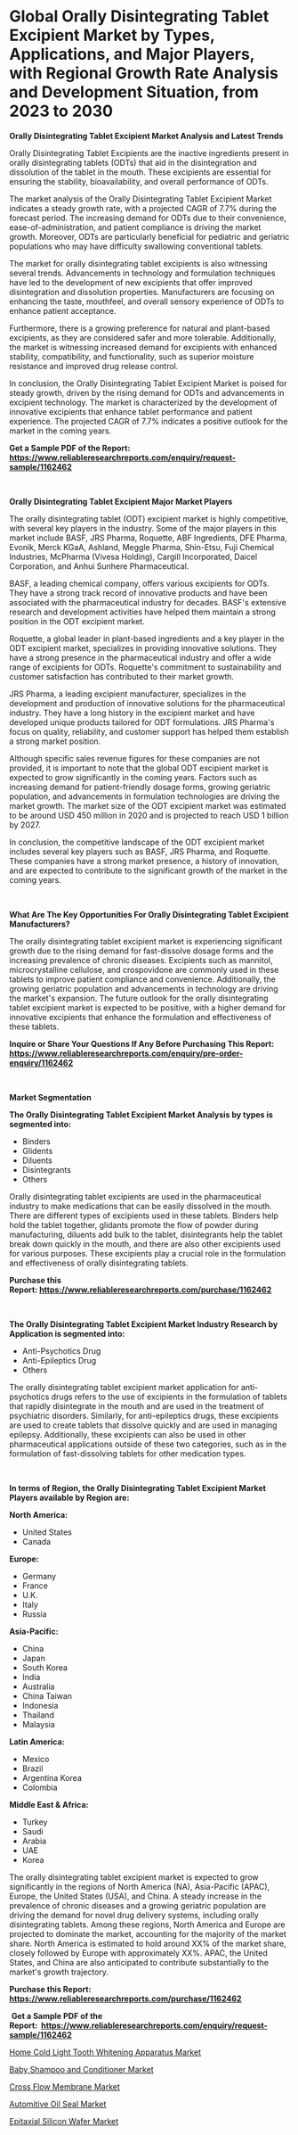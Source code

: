 <p><h1>Global Orally Disintegrating Tablet Excipient Market by Types, Applications, and Major Players, with Regional Growth Rate Analysis and Development Situation, from 2023 to 2030</h1></p><p><strong>Orally Disintegrating Tablet Excipient Market Analysis and Latest Trends</strong></p>
<p><p>Orally Disintegrating Tablet Excipients are the inactive ingredients present in orally disintegrating tablets (ODTs) that aid in the disintegration and dissolution of the tablet in the mouth. These excipients are essential for ensuring the stability, bioavailability, and overall performance of ODTs.</p><p>The market analysis of the Orally Disintegrating Tablet Excipient Market indicates a steady growth rate, with a projected CAGR of 7.7% during the forecast period. The increasing demand for ODTs due to their convenience, ease-of-administration, and patient compliance is driving the market growth. Moreover, ODTs are particularly beneficial for pediatric and geriatric populations who may have difficulty swallowing conventional tablets.</p><p>The market for orally disintegrating tablet excipients is also witnessing several trends. Advancements in technology and formulation techniques have led to the development of new excipients that offer improved disintegration and dissolution properties. Manufacturers are focusing on enhancing the taste, mouthfeel, and overall sensory experience of ODTs to enhance patient acceptance.</p><p>Furthermore, there is a growing preference for natural and plant-based excipients, as they are considered safer and more tolerable. Additionally, the market is witnessing increased demand for excipients with enhanced stability, compatibility, and functionality, such as superior moisture resistance and improved drug release control.</p><p>In conclusion, the Orally Disintegrating Tablet Excipient Market is poised for steady growth, driven by the rising demand for ODTs and advancements in excipient technology. The market is characterized by the development of innovative excipients that enhance tablet performance and patient experience. The projected CAGR of 7.7% indicates a positive outlook for the market in the coming years.</p></p>
<p><strong>Get a Sample PDF of the Report:&nbsp; <a href="https://www.reliableresearchreports.com/enquiry/request-sample/1162462">https://www.reliableresearchreports.com/enquiry/request-sample/1162462</a></strong></p>
<p>&nbsp;</p>
<p><strong>Orally Disintegrating Tablet Excipient Major Market Players</strong></p>
<p><p>The orally disintegrating tablet (ODT) excipient market is highly competitive, with several key players in the industry. Some of the major players in this market include BASF, JRS Pharma, Roquette, ABF Ingredients, DFE Pharma, Evonik, Merck KGaA, Ashland, Meggle Pharma, Shin-Etsu, Fuji Chemical Industries, McPharma (Vivesa Holding), Cargill Incorporated, Daicel Corporation, and Anhui Sunhere Pharmaceutical.</p><p>BASF, a leading chemical company, offers various excipients for ODTs. They have a strong track record of innovative products and have been associated with the pharmaceutical industry for decades. BASF's extensive research and development activities have helped them maintain a strong position in the ODT excipient market.</p><p>Roquette, a global leader in plant-based ingredients and a key player in the ODT excipient market, specializes in providing innovative solutions. They have a strong presence in the pharmaceutical industry and offer a wide range of excipients for ODTs. Roquette's commitment to sustainability and customer satisfaction has contributed to their market growth.</p><p>JRS Pharma, a leading excipient manufacturer, specializes in the development and production of innovative solutions for the pharmaceutical industry. They have a long history in the excipient market and have developed unique products tailored for ODT formulations. JRS Pharma's focus on quality, reliability, and customer support has helped them establish a strong market position.</p><p>Although specific sales revenue figures for these companies are not provided, it is important to note that the global ODT excipient market is expected to grow significantly in the coming years. Factors such as increasing demand for patient-friendly dosage forms, growing geriatric population, and advancements in formulation technologies are driving the market growth. The market size of the ODT excipient market was estimated to be around USD 450 million in 2020 and is projected to reach USD 1 billion by 2027.</p><p>In conclusion, the competitive landscape of the ODT excipient market includes several key players such as BASF, JRS Pharma, and Roquette. These companies have a strong market presence, a history of innovation, and are expected to contribute to the significant growth of the market in the coming years.</p></p>
<p>&nbsp;</p>
<p><strong>What Are The Key Opportunities For Orally Disintegrating Tablet Excipient Manufacturers?</strong></p>
<p><p>The orally disintegrating tablet excipient market is experiencing significant growth due to the rising demand for fast-dissolve dosage forms and the increasing prevalence of chronic diseases. Excipients such as mannitol, microcrystalline cellulose, and crospovidone are commonly used in these tablets to improve patient compliance and convenience. Additionally, the growing geriatric population and advancements in technology are driving the market's expansion. The future outlook for the orally disintegrating tablet excipient market is expected to be positive, with a higher demand for innovative excipients that enhance the formulation and effectiveness of these tablets.</p></p>
<p><strong>Inquire or Share Your Questions If Any Before Purchasing This Report: <a href="https://www.reliableresearchreports.com/enquiry/pre-order-enquiry/1162462">https://www.reliableresearchreports.com/enquiry/pre-order-enquiry/1162462</a></strong></p>
<p>&nbsp;</p>
<p><strong>Market Segmentation</strong></p>
<p><strong>The Orally Disintegrating Tablet Excipient Market Analysis by types is segmented into:</strong></p>
<p><ul><li>Binders</li><li>Glidents</li><li>Diluents</li><li>Disintegrants</li><li>Others</li></ul></p>
<p><p>Orally disintegrating tablet excipients are used in the pharmaceutical industry to make medications that can be easily dissolved in the mouth. There are different types of excipients used in these tablets. Binders help hold the tablet together, glidants promote the flow of powder during manufacturing, diluents add bulk to the tablet, disintegrants help the tablet break down quickly in the mouth, and there are also other excipients used for various purposes. These excipients play a crucial role in the formulation and effectiveness of orally disintegrating tablets.</p></p>
<p><strong>Purchase this Report:&nbsp;<a href="https://www.reliableresearchreports.com/purchase/1162462">https://www.reliableresearchreports.com/purchase/1162462</a></strong></p>
<p>&nbsp;</p>
<p><strong>The Orally Disintegrating Tablet Excipient Market Industry Research by Application is segmented into:</strong></p>
<p><ul><li>Anti-Psychotics Drug</li><li>Anti-Epileptics Drug</li><li>Others</li></ul></p>
<p><p>The orally disintegrating tablet excipient market application for anti-psychotics drugs refers to the use of excipients in the formulation of tablets that rapidly disintegrate in the mouth and are used in the treatment of psychiatric disorders. Similarly, for anti-epileptics drugs, these excipients are used to create tablets that dissolve quickly and are used in managing epilepsy. Additionally, these excipients can also be used in other pharmaceutical applications outside of these two categories, such as in the formulation of fast-dissolving tablets for other medication types.</p></p>
<p>&nbsp;</p>
<p><strong>In terms of Region, the Orally Disintegrating Tablet Excipient Market Players available by Region are:</strong></p>
<p>
    <p> <strong> North America: </strong>
        <ul>
            <li>United States</li>
            <li>Canada</li>
        </ul>
        </p> 
    <p> <strong> Europe: </strong>
        <ul>
            <li>Germany</li>
            <li>France</li>
            <li>U.K.</li>
            <li>Italy</li>
            <li>Russia</li>
        </ul>
        </p> 
    <p> <strong> Asia-Pacific: </strong>
        <ul>
            <li>China</li>
            <li>Japan</li>
            <li>South Korea</li>
            <li>India</li>
            <li>Australia</li>
            <li>China Taiwan</li>
            <li>Indonesia</li>
            <li>Thailand</li>
            <li>Malaysia</li>
        </ul>
        </p> 
    <p> <strong> Latin America: </strong>
        <ul>
            <li>Mexico</li>
            <li>Brazil</li>
            <li>Argentina Korea</li>
            <li>Colombia</li>
        </ul>
        </p> 
    <p> <strong> Middle East & Africa: </strong>
        <ul>
            <li>Turkey</li>
            <li>Saudi</li>
            <li>Arabia</li>
            <li>UAE</li>
            <li>Korea</li>
        </ul>
    </p>
    </p>
<p><p>The orally disintegrating tablet excipient market is expected to grow significantly in the regions of North America (NA), Asia-Pacific (APAC), Europe, the United States (USA), and China. A steady increase in the prevalence of chronic diseases and a growing geriatric population are driving the demand for novel drug delivery systems, including orally disintegrating tablets. Among these regions, North America and Europe are projected to dominate the market, accounting for the majority of the market share. North America is estimated to hold around XX% of the market share, closely followed by Europe with approximately XX%. APAC, the United States, and China are also anticipated to contribute substantially to the market's growth trajectory.</p></p>
<p><strong>Purchase this Report: <a href="https://www.reliableresearchreports.com/purchase/1162462">https://www.reliableresearchreports.com/purchase/1162462</a></strong></p>
<p>&nbsp;<strong>Get a Sample PDF of the Report:&nbsp;&nbsp;<a href="https://www.reliableresearchreports.com/enquiry/request-sample/1162462">https://www.reliableresearchreports.com/enquiry/request-sample/1162462</a></strong></p>
<p><strong></strong></p>
<p><p><a href="https://github.com/PeterParrish5/Market-Research-Report-List-1/blob/main/home-cold-light-tooth-whitening-apparatus-market.md">Home Cold Light Tooth Whitening Apparatus Market</a></p><p><a href="https://www.linkedin.com/pulse/baby-shampoo-conditioner-market-size-2023-2030-global/">Baby Shampoo and Conditioner Market</a></p><p><a href="https://medium.com/@nicosmitham/cross-flow-membrane-market-size-growth-forecast-2023-2030-8a25f54481bc">Cross Flow Membrane Market</a></p><p><a href="https://github.com/CliffMedina6/Market-Research-Report-List-1/blob/main/automitive-oil-seal-market.md">Automitive Oil Seal Market</a></p><p><a href="https://medium.com/@reganklocko456458/epitaxial-silicon-wafer-market-size-growth-forecast-2023-2030-621fb51dffbd">Epitaxial Silicon Wafer Market</a></p></p>